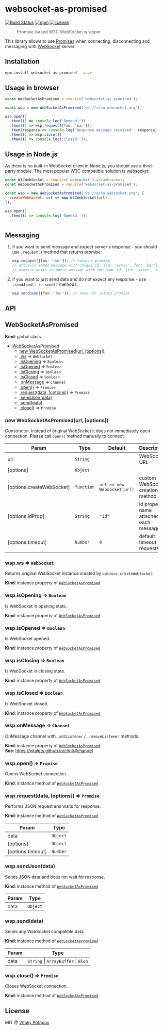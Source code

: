 # websocket-as-promised

[![Build Status](https://travis-ci.org/vitalets/websocket-as-promised.svg?branch=master)](https://travis-ci.org/vitalets/websocket-as-promised)
[![npm](https://img.shields.io/npm/v/websocket-as-promised.svg)](https://www.npmjs.com/package/websocket-as-promised)
[![license](https://img.shields.io/npm/l/websocket-as-promised.svg)](https://www.npmjs.com/package/websocket-as-promised)

> Promise-based W3C WebSocket wrapper

This library allows to use [Promises] when connecting, disconnecting and messaging with [WebSocket] server.

## Installation
```bash
npm install websocket-as-promised --save
```

## Usage in browser
```js
const WebSocketAsPromised = require('websocket-as-promised');

const wsp = new WebSocketAsPromised('ws://echo.websocket.org');

wsp.open()
  .then(() => console.log('Opened.'))
  .then(() => wsp.request({foo: 'bar'}))
  .then(response => console.log('Response message received', response))
  .then(() => wsp.close())
  .then(() => console.log('Closed.'));

```

## Usage in Node.js
As there is no built-in WebSocket client in Node.js, you should use a third-party module.
The most popular W3C compatible solution is [websocket](https://www.npmjs.com/package/websocket):
```js
const W3CWebSocket = require('websocket').w3cwebsocket;
const WebSocketAsPromised = require('websocket-as-promised');

const wsp = new WebSocketAsPromised('ws://echo.websocket.org', {
  createWebSocket: url => new W3CWebSocket(url)
});

wsp.open()
  .then(() => console.log('Opened.'));
  ...

```

## Messaging
1. if you want to send message and expect server's response - you should use `.request()` method that returns promise:
    ```js
    wsp.request({foo: 'bar'}); // returns promise
    // actually sends message with unique id: {id: 'xxxxx', foo: 'bar'}
    // promise waits response message with the same id: {id: 'xxxxx', response: 'ok'}
    ```

2. if you want to just send data and do not expect any response - use `.sendJson() / .send()` methods:
    ```js
    wsp.sendJson({foo: 'bar'}); // does not return promise
    ```

## API

<a name="WebSocketAsPromised"></a>

## WebSocketAsPromised
**Kind**: global class  

* [WebSocketAsPromised](#WebSocketAsPromised)
    * [new WebSocketAsPromised(url, [options])](#new_WebSocketAsPromised_new)
    * [.ws](#WebSocketAsPromised+ws) ⇒ <code>WebSocket</code>
    * [.isOpening](#WebSocketAsPromised+isOpening) ⇒ <code>Boolean</code>
    * [.isOpened](#WebSocketAsPromised+isOpened) ⇒ <code>Boolean</code>
    * [.isClosing](#WebSocketAsPromised+isClosing) ⇒ <code>Boolean</code>
    * [.isClosed](#WebSocketAsPromised+isClosed) ⇒ <code>Boolean</code>
    * [.onMessage](#WebSocketAsPromised+onMessage) ⇒ <code>Channel</code>
    * [.open()](#WebSocketAsPromised+open) ⇒ <code>Promise</code>
    * [.request(data, [options])](#WebSocketAsPromised+request) ⇒ <code>Promise</code>
    * [.sendJson(data)](#WebSocketAsPromised+sendJson)
    * [.send(data)](#WebSocketAsPromised+send)
    * [.close()](#WebSocketAsPromised+close) ⇒ <code>Promise</code>

<a name="new_WebSocketAsPromised_new"></a>

### new WebSocketAsPromised(url, [options])
Constructor. Instead of original WebSocket it does not immediately open connection.
Please call `open()` method manually to connect.


| Param | Type | Default | Description |
| --- | --- | --- | --- |
| url | <code>String</code> |  | WebSocket URL |
| [options] | <code>Object</code> |  |  |
| [options.createWebSocket] | <code>function</code> | <code>url =&gt; new Websocket(url)</code> | custom WebSocket creation method |
| [options.idProp] | <code>String</code> | <code>&quot;id&quot;</code> | id property name attached to each message |
| [options.timeout] | <code>Number</code> | <code>0</code> | default timeout for requests |

<a name="WebSocketAsPromised+ws"></a>

### wsp.ws ⇒ <code>WebSocket</code>
Returns original WebSocket instance created by `options.createWebSocket`.

**Kind**: instance property of [<code>WebSocketAsPromised</code>](#WebSocketAsPromised)  
<a name="WebSocketAsPromised+isOpening"></a>

### wsp.isOpening ⇒ <code>Boolean</code>
Is WebSocket in opening state.

**Kind**: instance property of [<code>WebSocketAsPromised</code>](#WebSocketAsPromised)  
<a name="WebSocketAsPromised+isOpened"></a>

### wsp.isOpened ⇒ <code>Boolean</code>
Is WebSocket opened.

**Kind**: instance property of [<code>WebSocketAsPromised</code>](#WebSocketAsPromised)  
<a name="WebSocketAsPromised+isClosing"></a>

### wsp.isClosing ⇒ <code>Boolean</code>
Is WebSocket in closing state.

**Kind**: instance property of [<code>WebSocketAsPromised</code>](#WebSocketAsPromised)  
<a name="WebSocketAsPromised+isClosed"></a>

### wsp.isClosed ⇒ <code>Boolean</code>
Is WebSocket closed.

**Kind**: instance property of [<code>WebSocketAsPromised</code>](#WebSocketAsPromised)  
<a name="WebSocketAsPromised+onMessage"></a>

### wsp.onMessage ⇒ <code>Channel</code>
OnMessage channel with `.addListener` / `.removeListener` methods.

**Kind**: instance property of [<code>WebSocketAsPromised</code>](#WebSocketAsPromised)  
**See**: https://vitalets.github.io/chnl/#channel  
<a name="WebSocketAsPromised+open"></a>

### wsp.open() ⇒ <code>Promise</code>
Opens WebSocket connection.

**Kind**: instance method of [<code>WebSocketAsPromised</code>](#WebSocketAsPromised)  
<a name="WebSocketAsPromised+request"></a>

### wsp.request(data, [options]) ⇒ <code>Promise</code>
Performs JSON request and waits for response.

**Kind**: instance method of [<code>WebSocketAsPromised</code>](#WebSocketAsPromised)  

| Param | Type |
| --- | --- |
| data | <code>Object</code> | 
| [options] | <code>Object</code> | 
| [options.timeout] | <code>Number</code> | 

<a name="WebSocketAsPromised+sendJson"></a>

### wsp.sendJson(data)
Sends JSON data and does not wait for response.

**Kind**: instance method of [<code>WebSocketAsPromised</code>](#WebSocketAsPromised)  

| Param | Type |
| --- | --- |
| data | <code>Object</code> | 

<a name="WebSocketAsPromised+send"></a>

### wsp.send(data)
Sends any WebSocket compatible data.

**Kind**: instance method of [<code>WebSocketAsPromised</code>](#WebSocketAsPromised)  

| Param | Type |
| --- | --- |
| data | <code>String</code> \| <code>ArrayBuffer</code> \| <code>Blob</code> | 

<a name="WebSocketAsPromised+close"></a>

### wsp.close() ⇒ <code>Promise</code>
Closes WebSocket connection.

**Kind**: instance method of [<code>WebSocketAsPromised</code>](#WebSocketAsPromised)  

## License
MIT @ [Vitaliy Potapov](https://github.com/vitalets)

[Promises]: https://developer.mozilla.org/en/docs/Web/JavaScript/Reference/Global_Objects/Promise
[WebSocket]: https://developer.mozilla.org/en-US/docs/Web/API/WebSockets_API
